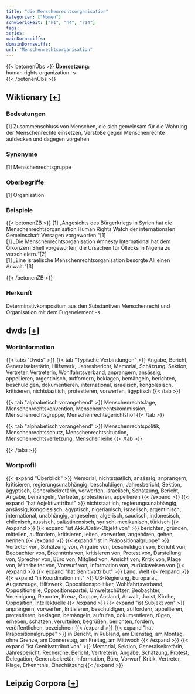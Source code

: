 ```yaml
---
title: "die Menschenrechtsorganisation"
kategorien: ["Nomen"]
schwierigkeit: ["k1", "h4", "r14"]
tags:
series:
mainDornseiffs:
domainDornseiffs:
url: "Menschenrechtsorganisation"
---
```


{{< betonenÜbs >}}
**Übersetzung:**  
human rights organization -s-  
{{< /betonenÜbs >}}

## Wiktionary [[+](https://de.wiktionary.org/wiki/Menschenrechtsorganisation)]

### Bedeutungen
[1] Zusammenschluss von Menschen, die sich gemeinsam für die Wahrung der Menschenrechte einsetzen, Verstöße gegen Menschenrechte aufdecken und dagegen vorgehen  

### Synonyme
[1] Menschenrechtsgruppe  

### Oberbegriffe
[1] Organisation  

### Beispiele
{{< betonenZB >}}
[1] „Angesichts des Bürgerkriegs in Syrien hat die Menschenrechtsorganisation Human Rights Watch der internationalen Gemeinschaft Versagen vorgeworfen.“[1]  
[1] „Die Menschenrechtsorganisation Amnesty International hat dem Ölkonzern Shell vorgeworfen, die Ursachen für Öllecks in Nigeria zu verschleiern.“[2]  
[1] „Eine israelische Menschenrechtsorganisation besorgte Ali einen Anwalt.“[3]  

{{< /betonenZB >}}
### Herkunft
Determinativkompositum aus den Substantiven Menschenrecht und Organisation mit dem Fugenelement -s  



## dwds [[+](https://www.dwds.de/wb/Menschenrechtsorganisation)]

### Wortinformation
{{< tabs "Dwds" >}}
{{< tab "Typische Verbindungen" >}}
Angabe, Bericht, Generalsekretärin, Hilfswerk, Jahresbericht, Memorial, Schätzung, Sektion, Vertreter, Vertreterin, Wohlfahrtsverband, anprangern, ansässig, appellieren, argentinisch, auffordern, beklagen, bemängeln, berichten, beschuldigen, dokumentieren, international, israelisch, kongolesisch, kritisieren, nichtstaatlich, protestieren, vorwerfen, ägyptisch
{{< /tab >}}

{{< tab "alphabetisch vorangehend" >}}
Menschenrechtslage, Menschenrechtskonvention, Menschenrechtskommission, Menschenrechtsgruppe, Menschenrechtsgerichtshof
{{< /tab >}}

{{< tab "alphabetisch vorangehend" >}}
Menschenrechtspolitik, Menschenrechtsschutz, Menschenrechtssituation, Menschenrechtsverletzung, Menschenreihe
{{< /tab >}}

{{< /tabs >}}

### Wortprofil
{{< expand "Überblick" >}} Memorial, nichtstaatlich, ansässig, anprangern, kritisieren, regierungsunabhängig, beschuldigen, Jahresbericht, Sektion, ägyptisch, Generalsekretärin, vorwerfen, israelisch, Schätzung, Bericht, Angabe, bemängeln, Vertreter, protestieren, appellieren {{< /expand >}}
{{< expand "hat Adjektivattribut" >}} nichtstaatlich, regierungsunabhängig, ansässig, kongolesisch, ägyptisch, nigerianisch, israelisch, argentinisch, international, unabhängig, angesehen, algerisch, saudisch, indonesisch, chilenisch, russisch, palästinensisch, syrisch, mexikanisch, türkisch {{< /expand >}}
{{< expand "ist Akk./Dativ-Objekt von" >}} berichten, gründen, mitteilen, auffordern, kritisieren, leiten, vorwerfen, angehören, gehen, nennen {{< /expand >}}
{{< expand "ist in Präpositionalgruppe" >}} Vertreter von, Schätzung von, Angabe von, beschuldigen von, Bericht von, Beobachter von, Erkenntnis von, kritisieren von, Protest von, Darstellung von, Sprecher von, Büro von, Mitglied von, Ansicht von, Kritik von, Klage von, Mitarbeiter von, Vorwurf von, Information von, zurückweisen von {{< /expand >}}
{{< expand "hat Genitivattribut" >}} Land, Welt {{< /expand >}}
{{< expand "in Koordination mit" >}} US-Regierung, Europarat, Augenzeuge, Hilfswerk, Oppositionspolitiker, Wohlfahrtsverband, Oppositionelle, Oppositionspartei, Umweltschützer, Beobachter, Vereinigung, Reporter, Kreuz, Gruppe, Ausland, Anwalt, Jurist, Kirche, Opposition, Intellektuelle {{< /expand >}}
{{< expand "ist Subjekt von" >}} anprangern, vorwerfen, kritisieren, beschuldigen, auffordern, appellieren, protestieren, beklagen, bemängeln, aufrufen, dokumentieren, rügen, erheben, schätzen, verurteilen, begrüßen, berichten, fordern, veröffentlichen, bezeichnen {{< /expand >}}
{{< expand "hat Präpositionalgruppe" >}} in Bericht, in Rußland, am Dienstag, am Montag, ohne Grenze, am Donnerstag, am Freitag, am Mittwoch {{< /expand >}}
{{< expand "ist Genitivattribut von" >}} Memorial, Sektion, Generalsekretärin, Jahresbericht, Recherche, Bericht, Vertreterin, Angabe, Schätzung, Protest, Delegation, Generalsekretär, Information, Büro, Vorwurf, Kritik, Vertreter, Klage, Erkenntnis, Einschätzung {{< /expand >}}

## Leipzig Corpora [[+](https://corpora.uni-leipzig.de/en/res?word=Menschenrechtsorganisation&corpusId=deu_newscrawl-public_2018)]

